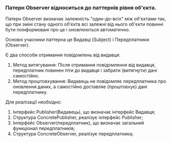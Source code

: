 ### Патерн Observer відноситься до паттернів рівня об'єкта.

Патерн Observer визначає залежність "один-до-всіх" між об'єктами так, що при зміні стану одного об'єкта
 всі залежні від нього об'єкти повинні бути поінформовані про це і оновлюються автоматично.

Основні учасники паттерна це Видавці (Subject) і Передплатники (Observer).

Є два способи отримання повідомлень від видавця:

 1. Метод витягування: Після отримання повідомлення від видавця, передплатник повинен піти до видавця і забрати (витягнути) дані самостійно.
 2. Метод проштовхування: Видавець не повідомляє передплатника про оновлення даних, а самостійно доставляє (проштовхує) дані передплатнику.

Для реалізації необхідно:
 1. Інтерфейс Publisher(Видавець), що визначає інтерфейс Видавця;
 2. Структура ConcretePublisher, реалізує інтерфейс Publisher;
 3. Інтерфейс Observer(передплатник), що визначає загальний функціонал передплатників;
 4. Структура ConcreteObserver, реалізує передплатника;